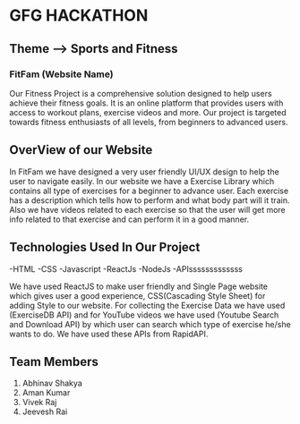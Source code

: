 # GFG HACKATHON 
## Theme --> Sports and Fitness
### FitFam (Website Name)
Our Fitness Project is a comprehensive solution designed to help users achieve their fitness goals. It is an online platform that provides users with access to workout plans, exercise videos and more. Our project is targeted towards fitness enthusiasts of all levels, from beginners to advanced users.

## OverView of our Website
In FitFam we have designed a very user friendly UI/UX design to help the user to navigate easily. In our website we have a Exercise Library which contains all type of exercises for a beginner to advance user. Each exercise has a description which tells how to perform and what body part will it train. Also we have videos related to each exercise so that the user will get more info related to that exercise and can perform it in a good manner. 

## Technologies Used In Our Project
-HTML 
-CSS
-Javascript
-ReactJs
-NodeJs
-APIsssssssssssss

We have used ReactJS  to make user friendly and Single Page website which gives user a good experience, CSS(Cascading Style Sheet) for adding Style to our website.
For collecting the Exercise Data we have used (ExerciseDB API) and for YouTube videos we have used (Youtube Search and Download API) by which user can search which type of exercise he/she wants to do. We have used these APIs from RapidAPI.

## Team Members
1. Abhinav Shakya
2. Aman Kumar
3. Vivek Raj 
4. Jeevesh Rai
